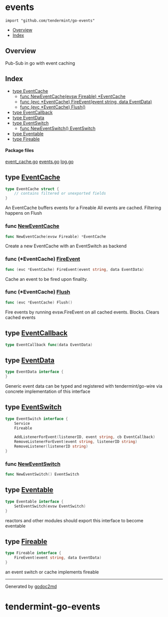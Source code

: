 

# events
`import "github.com/tendermint/go-events"`

* [Overview](#pkg-overview)
* [Index](#pkg-index)

## <a name="pkg-overview">Overview</a>
Pub-Sub in go with event caching




## <a name="pkg-index">Index</a>
* [type EventCache](#EventCache)
  * [func NewEventCache(evsw Fireable) *EventCache](#NewEventCache)
  * [func (evc *EventCache) FireEvent(event string, data EventData)](#EventCache.FireEvent)
  * [func (evc *EventCache) Flush()](#EventCache.Flush)
* [type EventCallback](#EventCallback)
* [type EventData](#EventData)
* [type EventSwitch](#EventSwitch)
  * [func NewEventSwitch() EventSwitch](#NewEventSwitch)
* [type Eventable](#Eventable)
* [type Fireable](#Fireable)


#### <a name="pkg-files">Package files</a>
[event_cache.go](/src/github.com/tendermint/go-events/event_cache.go) [events.go](/src/github.com/tendermint/go-events/events.go) [log.go](/src/github.com/tendermint/go-events/log.go) 






## <a name="EventCache">type</a> [EventCache](/src/target/event_cache.go?s=152:215#L1)
``` go
type EventCache struct {
    // contains filtered or unexported fields
}
```
An EventCache buffers events for a Fireable
All events are cached. Filtering happens on Flush







### <a name="NewEventCache">func</a> [NewEventCache](/src/target/event_cache.go?s=275:320#L5)
``` go
func NewEventCache(evsw Fireable) *EventCache
```
Create a new EventCache with an EventSwitch as backend





### <a name="EventCache.FireEvent">func</a> (\*EventCache) [FireEvent](/src/target/event_cache.go?s=534:596#L19)
``` go
func (evc *EventCache) FireEvent(event string, data EventData)
```
Cache an event to be fired upon finality.




### <a name="EventCache.Flush">func</a> (\*EventCache) [Flush](/src/target/event_cache.go?s=773:803#L26)
``` go
func (evc *EventCache) Flush()
```
Fire events by running evsw.FireEvent on all cached events. Blocks.
Clears cached events




## <a name="EventCallback">type</a> [EventCallback](/src/target/events.go?s=4182:4221#L175)
``` go
type EventCallback func(data EventData)
```









## <a name="EventData">type</a> [EventData](/src/target/events.go?s=236:287#L4)
``` go
type EventData interface {
}
```
Generic event data can be typed and registered with tendermint/go-wire
via concrete implementation of this interface










## <a name="EventSwitch">type</a> [EventSwitch](/src/target/events.go?s=553:760#L19)
``` go
type EventSwitch interface {
    Service
    Fireable

    AddListenerForEvent(listenerID, event string, cb EventCallback)
    RemoveListenerForEvent(event string, listenerID string)
    RemoveListener(listenerID string)
}
```






### <a name="NewEventSwitch">func</a> [NewEventSwitch](/src/target/events.go?s=902:935#L36)
``` go
func NewEventSwitch() EventSwitch
```




## <a name="Eventable">type</a> [Eventable](/src/target/events.go?s=371:433#L10)
``` go
type Eventable interface {
    SetEventSwitch(evsw EventSwitch)
}
```
reactors and other modules should export
this interface to become eventable










## <a name="Fireable">type</a> [Fireable](/src/target/events.go?s=483:551#L15)
``` go
type Fireable interface {
    FireEvent(event string, data EventData)
}
```
an event switch or cache implements fireable














- - -
Generated by [godoc2md](http://godoc.org/github.com/davecheney/godoc2md)
# tendermint-go-events
